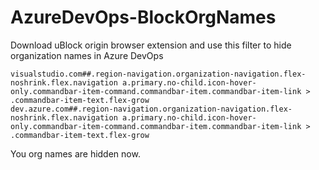 # AzureDevOps-BlockOrgNames

Download uBlock origin browser extension and use this filter to hide organization names in Azure DevOps

```
visualstudio.com##.region-navigation.organization-navigation.flex-noshrink.flex.navigation a.primary.no-child.icon-hover-only.commandbar-item-command.commandbar-item.commandbar-item-link > .commandbar-item-text.flex-grow
dev.azure.com##.region-navigation.organization-navigation.flex-noshrink.flex.navigation a.primary.no-child.icon-hover-only.commandbar-item-command.commandbar-item.commandbar-item-link > .commandbar-item-text.flex-grow
```

You org names are hidden now.
